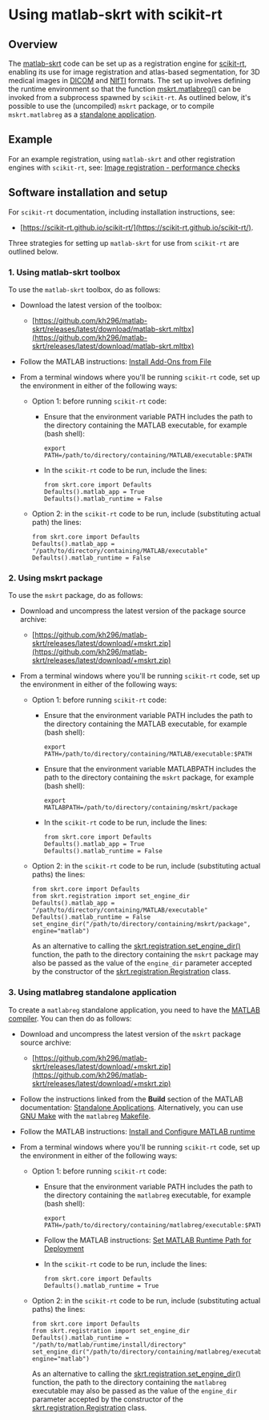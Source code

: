 # Using matlab-skrt with scikit-rt

## Overview

The [matlab-skrt](https://github.com/kh296/matlab-skrt/) code can be set
up as a registration engine for
[scikit-rt](https://scikit-rt.github.io/scikit-rt/), enabling its
use for image registration and atlas-based segmentation, for 3D medical
images in [DICOM](https://www.dicomstandard.org/) and
[NIfTI](https://nifti.nimh.nih.gov/) formats.  The set up
involves defining the runtime environment so that the function
[mskrt.matlabreg()](../docs/matlabreg.md) can be invoked from a
subprocess spawned by `scikit-rt`.  As outlined below, it's possible to
use the (uncompiled) `mskrt` package, or to compile `mskrt.matlabreg` as
a [standalone application](https://uk.mathworks.com/help/compiler/standalone-applications.html).

## Example

For an example registration, using `matlab-skrt` and other registration
engines with `scikit-rt`, see: [Image registration - performance checks](https://github.com/scikit-rt/scikit-rt/blob/master/examples/notebooks/image_registration_checks.ipynb)

## Software installation and setup

For `scikit-rt` documentation, including installation instructions, see:

- [https://scikit-rt.github.io/scikit-rt/](https://scikit-rt.github.io/scikit-rt/).

Three strategies for setting up `matlab-skrt` for use from `scikit-rt` are
outlined below.

### 1. Using matlab-skrt toolbox

To use the `matlab-skrt` toolbox, do as follows:

- Download the latest version of the toolbox:
  - [https://github.com/kh296/matlab-skrt/releases/latest/download/matlab-skrt.mltbx](https://github.com/kh296/matlab-skrt/releases/latest/download/matlab-skrt.mltbx)

- Follow the MATLAB instructions: [Install Add-Ons from File](https://uk.mathworks.com/help/matlab/matlab_env/get-add-ons.html#buytlxo-3)

- From a terminal windows where you'll be running `scikit-rt` code, set up
  the environment in either of the following ways:

  - Option 1: before running `scikit-rt` code:
    - Ensure that the environment variable PATH includes the path to
      the directory containing the MATLAB executable, for example
      (bash shell):
      ```
      export PATH=/path/to/directory/containing/MATLAB/executable:$PATH
      ```
    - In the `scikit-rt` code to be run, include the lines:
      ```
      from skrt.core import Defaults
      Defaults().matlab_app = True
      Defaults().matlab_runtime = False
       ```

  - Option 2: in the `scikit-rt` code to be run, include (substituting
    actual path) the lines:
    ```
    from skrt.core import Defaults
    Defaults().matlab_app = "/path/to/directory/containing/MATLAB/executable"
    Defaults().matlab_runtime = False
    ```

### 2. Using mskrt package

To use the `mskrt` package, do as follows:

- Download and uncompress the latest version of the package source archive:
  - [https://github.com/kh296/matlab-skrt/releases/latest/download/+mskrt.zip](https://github.com/kh296/matlab-skrt/releases/latest/download/+mskrt.zip)

- From a terminal windows where you'll be running `scikit-rt` code, set up
  the environment in either of the following ways:

  - Option 1: before running `scikit-rt` code:
    - Ensure that the environment variable PATH includes the path to
      the directory containing the MATLAB executable, for example
      (bash shell):
      ```
      export PATH=/path/to/directory/containing/MATLAB/executable:$PATH
      ```
    - Ensure that the environment variable MATLABPATH includes the path to
      the directory containing the `mskrt` package, for example
      (bash shell):
      ```
      export MATLABPATH=/path/to/directory/containing/mskrt/package
      ```
    - In the `scikit-rt` code to be run, include the lines:
      ```
      from skrt.core import Defaults
      Defaults().matlab_app = True
      Defaults().matlab_runtime = False
      ```

  - Option 2: in the `scikit-rt` code to be run, include (substituting
    actual paths) the lines:
    ```
    from skrt.core import Defaults
    from skrt.registration import set_engine_dir
    Defaults().matlab_app = "/path/to/directory/containing/MATLAB/executable"
    Defaults().matlab_runtime = False
    set_engine_dir("/path/to/directory/containing/mskrt/package", engine="matlab")
    ```
    As an alternative to calling the
    [skrt.registration.set_engine_dir()](https://scikit-rt.github.io/scikit-rt/skrt.registration.html#skrt.registration.set_engine_dir)
    function, the path to the directory containing the `mskrt` package may
    also be passed as the value of the `engine_dir` parameter accepted
    by the constructor of the
    [skrt.registration.Registration](https://scikit-rt.github.io/scikit-rt/skrt.registration.html#skrt.registration.Registration)
    class.
      
### 3. Using matlabreg standalone application

To create a `matlabreg` standalone application, you need to have
the [MATLAB compiler](https://mathworks.com/help/compiler/).  You can
then do as follows:

- Download and uncompress the latest version of the `mskrt` package source
  archive:
  - [https://github.com/kh296/matlab-skrt/releases/latest/download/+mskrt.zip](https://github.com/kh296/matlab-skrt/releases/latest/download/+mskrt.zip)

- Follow the instructions linked from the **Build** section of
  the MATLAB documentation: [Standalone Applications](https://mathworks.com/help/compiler/standalone-applications.html).  Alternatively, you can use
  [GNU Make](https://www.gnu.org/software/make/) with the
  `matlabreg` [Makefile](https://github.com/kh296/matlab-skrt/blob/main/Makefile).

- Follow the MATLAB instructions: [Install and Configure MATLAB runtime](https://uk.mathworks.com/help/compiler/install-the-matlab-runtime.html)

- From a terminal windows where you'll be running `scikit-rt` code, set up
  the environment in either of the following ways:

  - Option 1: before running `scikit-rt` code:
    - Ensure that the environment variable PATH includes the path to
      the directory containing the `matlabreg` executable, for example
      (bash shell):
      ```
      export PATH=/path/to/directory/containing/matlabreg/executable:$PATH
      ```

    - Follow the MATLAB instructions:
      [Set MATLAB Runtime Path for Deployment](https://mathworks.com/help/compiler/mcr-path-settings-for-run-time-deployment.html)

    - In the `scikit-rt` code to be run, include the lines:
      ```
      from skrt.core import Defaults
      Defaults().matlab_runtime = True
      ```

  - Option 2: in the `scikit-rt` code to be run, include (substituting
    actual paths) the lines:
    ```
    from skrt.core import Defaults
    from skrt.registration import set_engine_dir
    Defaults().matlab_runtime = "/path/to/matlab/runtime/install/directory"
    set_engine_dir("/path/to/directory/containing/matlabreg/executable", engine="matlab")
     ```
    As an alternative to calling the
    [skrt.registration.set_engine_dir()](https://scikit-rt.github.io/scikit-rt/skrt.registration.html#skrt.registration.set_engine_dir)
    function, the path to the directory containing the `matlabreg` executable
    may also be passed as the value of the `engine_dir` parameter accepted
    by the constructor of the
    [skrt.registration.Registration](https://scikit-rt.github.io/scikit-rt/skrt.registration.html#skrt.registration.Registration)
    class.
